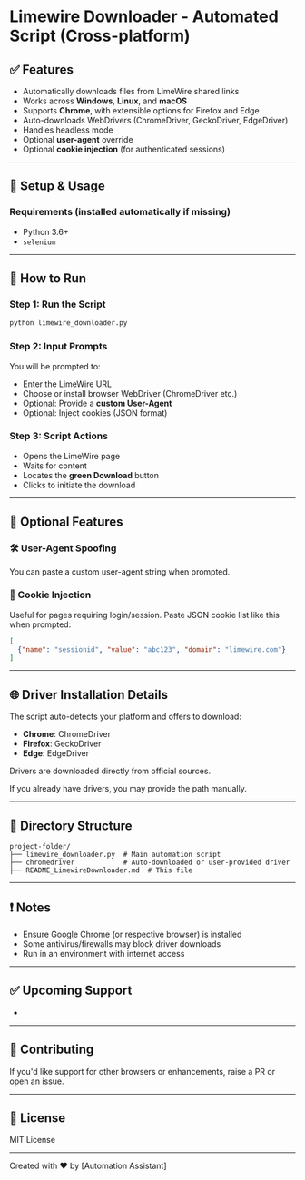 # Limewire Downloader - Automated Script (Cross-platform)

## ✅ Features

* Automatically downloads files from LimeWire shared links
* Works across **Windows**, **Linux**, and **macOS**
* Supports **Chrome**, with extensible options for Firefox and Edge
* Auto-downloads WebDrivers (ChromeDriver, GeckoDriver, EdgeDriver)
* Handles headless mode
* Optional **user-agent** override
* Optional **cookie injection** (for authenticated sessions)

---

## 🔧 Setup & Usage

### Requirements (installed automatically if missing)

* Python 3.6+
* `selenium`

---

## 🚀 How to Run

### Step 1: Run the Script

```bash
python limewire_downloader.py
```

### Step 2: Input Prompts

You will be prompted to:

* Enter the LimeWire URL
* Choose or install browser WebDriver (ChromeDriver etc.)
* Optional: Provide a **custom User-Agent**
* Optional: Inject cookies (JSON format)

### Step 3: Script Actions

* Opens the LimeWire page
* Waits for content
* Locates the **green Download** button
* Clicks to initiate the download

---

## 🧠 Optional Features

### 🛠 User-Agent Spoofing

You can paste a custom user-agent string when prompted.

### 🍪 Cookie Injection

Useful for pages requiring login/session. Paste JSON cookie list like this when prompted:

```json
[
  {"name": "sessionid", "value": "abc123", "domain": "limewire.com"}
]
```

---

## 🌐 Driver Installation Details

The script auto-detects your platform and offers to download:

* **Chrome**: ChromeDriver
* **Firefox**: GeckoDriver
* **Edge**: EdgeDriver

Drivers are downloaded directly from official sources.

If you already have drivers, you may provide the path manually.

---

## 📂 Directory Structure

```
project-folder/
├── limewire_downloader.py  # Main automation script
├── chromedriver            # Auto-downloaded or user-provided driver
├── README_LimewireDownloader.md  # This file
```

---

## ❗ Notes

* Ensure Google Chrome (or respective browser) is installed
* Some antivirus/firewalls may block driver downloads
* Run in an environment with internet access

---

## ✅ Upcoming Support

*

---

## 🤝 Contributing

If you'd like support for other browsers or enhancements, raise a PR or open an issue.

---

## 📜 License

MIT License

---

Created with ❤️ by \[Automation Assistant]
